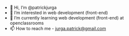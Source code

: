- 👋 Hi, I’m @patrickjurga
- 👀 I’m interested in web development (front-end)
- 🌱 I’m currently learning web development (front-end) at openclassrooms
- 📫 How to reach me  - jurga.patrick@gmail.com

<!---
patrickjurga/patrickjurga is a ✨ special ✨ repository because its `README.md` (this file) appears on your GitHub profile.
You can click the Preview link to take a look at your changes.
--->
